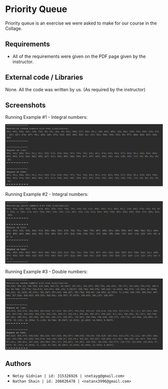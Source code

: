 # Priority Queue

Priority queue is an exercise we were asked to make for our course in the Collage.

## Requirements

  - All of the requirements were given on the PDF page given by the instructor.

## External code / Libraries

None. All the code was written by us.
(As required by the instructor)

## Screenshots

Running Example #1 - Integral numbers:

![Running Example #1 - Int](./assets/Screenshot1.png "Screenshot #1")


Running Example #2 - Integral numbers:

![Running Example #2 - Int](./assets/Screenshot2.png "Screenshot #2")


Running Example #3 - Double numbers:

![Running Example #3 - Double](./assets/Screenshot3.png "Screenshot #3")


## Authors
  * `Netay Gidnian | id: 315326926 | <netayg@gmail.com>`
  * `Nathan Shain | id: 206026478 | <natanx3996@gmail.com>`